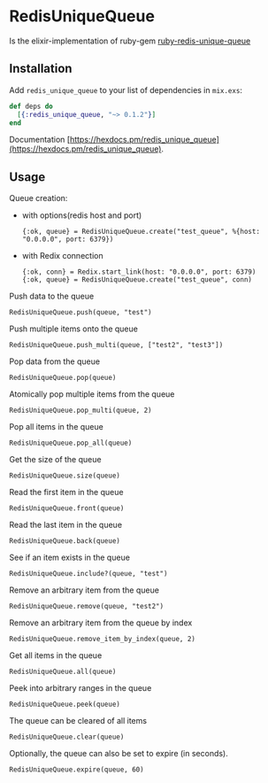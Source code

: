 # RedisUniqueQueue

Is the elixir-implementation of ruby-gem [ruby-redis-unique-queue](https://github.com/MishaConway/ruby-redis-unique-queue)

## Installation

Add `redis_unique_queue` to your list of dependencies in `mix.exs`:

```elixir
def deps do
  [{:redis_unique_queue, "~> 0.1.2"}]
end
```

Documentation [https://hexdocs.pm/redis_unique_queue](https://hexdocs.pm/redis_unique_queue).

## Usage


Queue creation:
  * with options(redis host and port)

        {:ok, queue} = RedisUniqueQueue.create("test_queue", %{host: "0.0.0.0", port: 6379})

  * with Redix connection

        {:ok, conn} = Redix.start_link(host: "0.0.0.0", port: 6379)
        {:ok, queue} = RedisUniqueQueue.create("test_queue", conn)

Push data to the queue

    RedisUniqueQueue.push(queue, "test")

Push multiple items onto the queue

    RedisUniqueQueue.push_multi(queue, ["test2", "test3"])

Pop data from the queue

    RedisUniqueQueue.pop(queue)

Atomically pop multiple items from the queue

    RedisUniqueQueue.pop_multi(queue, 2)

Pop all items in the queue

    RedisUniqueQueue.pop_all(queue)

Get the size of the queue

    RedisUniqueQueue.size(queue)

Read the first item in the queue

    RedisUniqueQueue.front(queue)

Read the last item in the queue

    RedisUniqueQueue.back(queue)

See if an item exists in the queue

    RedisUniqueQueue.include?(queue, "test")

Remove an arbitrary item from the queue

    RedisUniqueQueue.remove(queue, "test2")

Remove an arbitrary item from the queue by index

    RedisUniqueQueue.remove_item_by_index(queue, 2)

Get all items in the queue

    RedisUniqueQueue.all(queue)

Peek into arbitrary ranges in the queue

    RedisUniqueQueue.peek(queue)

The queue can be cleared of all items

    RedisUniqueQueue.clear(queue)

Optionally, the queue can also be set to expire (in seconds).

    RedisUniqueQueue.expire(queue, 60)
